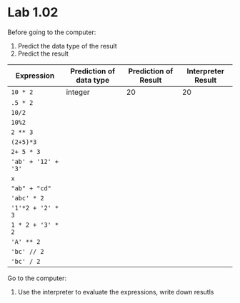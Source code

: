 # Lab 1.02

Before going to the computer: 

1. Predict the data type of the result
2. Predict the result

|     Expression     | Prediction of data type | Prediction of Result | Interpreter Result| 
| ------------------ | ----------------------- | -------------------- | ----------------- |
|`10 * 2`            |   integer                |    20               |  20                | 
| `.5 * 2`           |                         |                      |                   | 
| `10/2`             |                         |                      |                   | 
| `10%2`            |                         |                      |                   | 
| `2 ** 3`           |                         |                      |                   | 
| `(2+5)*3`          |                         |                      |                   | 
| `2+ 5 * 3`         |                         |                      |                   | 
| `'ab' + '12' + '3'`|                         |                      |                   | 
| `x`                |                         |                      |                   | 
| `"ab" + "cd"`      |                         |                      |                   | 
| `'abc' * 2`        |                         |                      |                   | 
| `'1'*2 + '2' * 3`  |                         |                      |                   | 
| `1 * 2 + '3' * 2`  |                         |                      |                   | 
| `'A' ** 2`         |                         |                      |                   | 
| `'bc' // 2`        |                         |                      |                   | 
| `'bc' / 2`         |                         |                      |                   |  


Go to the computer: 
1.  Use the interpreter to evaluate the expressions, write down resutls